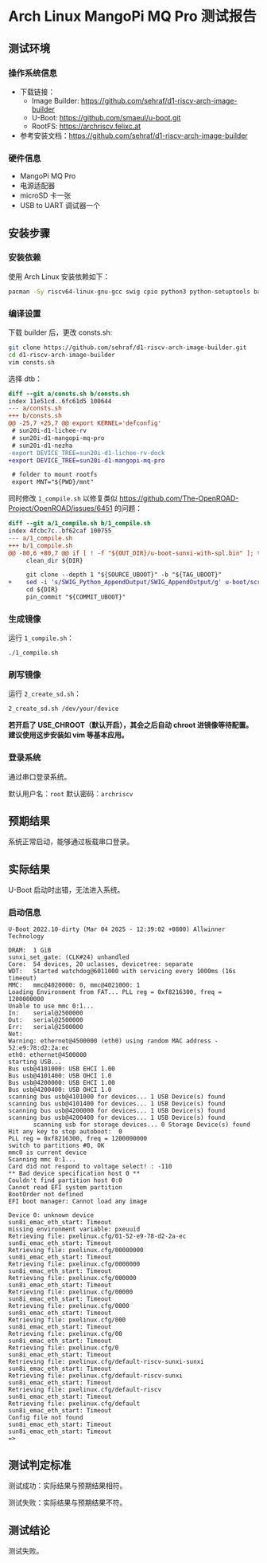 # Arch Linux MangoPi MQ Pro 测试报告

## 测试环境

### 操作系统信息

- 下载链接：
    - Image Builder: https://github.com/sehraf/d1-riscv-arch-image-builder
    - U-Boot: https://github.com/smaeul/u-boot.git
    - RootFS: https://archriscv.felixc.at
- 参考安装文档：https://github.com/sehraf/d1-riscv-arch-image-builder

### 硬件信息

- MangoPi MQ Pro
- 电源适配器
- microSD 卡一张
- USB to UART 调试器一个

## 安装步骤

### 安装依赖

使用 Arch Linux 安装依赖如下：
```bash
pacman -Sy riscv64-linux-gnu-gcc swig cpio python3 python-setuptools base-devel bc arch-install-scripts qemu-user-static qemu-user-static-binfmt
```

### 编译设置

下载 builder 后，更改 consts.sh:
```bash
git clone https://github.com/sehraf/d1-riscv-arch-image-builder.git
cd d1-riscv-arch-image-builder
vim consts.sh
```

选择 dtb：
```diff
diff --git a/consts.sh b/consts.sh
index 11e51cd..6fc61d5 100644
--- a/consts.sh
+++ b/consts.sh
@@ -25,7 +25,7 @@ export KERNEL='defconfig'
 # sun20i-d1-lichee-rv
 # sun20i-d1-mangopi-mq-pro
 # sun20i-d1-nezha
-export DEVICE_TREE=sun20i-d1-lichee-rv-dock
+export DEVICE_TREE=sun20i-d1-mangopi-mq-pro

 # folder to mount rootfs
 export MNT="${PWD}/mnt"

```

同时修改 `1_compile.sh` 以修复类似 https://github.com/The-OpenROAD-Project/OpenROAD/issues/6451 的问题：
```diff
diff --git a/1_compile.sh b/1_compile.sh
index 4fcbc7c..bf62caf 100755
--- a/1_compile.sh
+++ b/1_compile.sh
@@ -80,6 +80,7 @@ if [ ! -f "${OUT_DIR}/u-boot-sunxi-with-spl.bin" ]; then
     clean_dir ${DIR}

     git clone --depth 1 "${SOURCE_UBOOT}" -b "${TAG_UBOOT}"
+    sed -i 's/SWIG_Python_AppendOutput/SWIG_AppendOutput/g' u-boot/scripts/dtc/pylibfdt/libfdt.i_shipped
     cd ${DIR}
     pin_commit "${COMMIT_UBOOT}"
```

### 生成镜像

运行 `1_compile.sh`：
```bash
./1_compile.sh
```

### 刷写镜像

运行 `2_create_sd.sh`：

```bash
2_create_sd.sh /dev/your/device
```

**若开启了 USE_CHROOT（默认开启），其会之后自动 chroot 进镜像等待配置。建议使用这步安装如 vim 等基本应用。**

### 登录系统

通过串口登录系统。

默认用户名：`root`
默认密码：`archriscv`

## 预期结果

系统正常启动，能够通过板载串口登录。

## 实际结果

U-Boot 启动时出错，无法进入系统。

### 启动信息

```log
U-Boot 2022.10-dirty (Mar 04 2025 - 12:39:02 +0800) Allwinner Technology

DRAM:  1 GiB
sunxi_set_gate: (CLK#24) unhandled
Core:  54 devices, 20 uclasses, devicetree: separate
WDT:   Started watchdog@6011000 with servicing every 1000ms (16s timeout)
MMC:   mmc@4020000: 0, mmc@4021000: 1
Loading Environment from FAT... PLL reg = 0xf8216300, freq = 1200000000
Unable to use mmc 0:1...
In:    serial@2500000
Out:   serial@2500000
Err:   serial@2500000
Net:
Warning: ethernet@4500000 (eth0) using random MAC address - 52:e9:78:d2:2a:ec
eth0: ethernet@4500000
starting USB...
Bus usb@4101000: USB EHCI 1.00
Bus usb@4101400: USB OHCI 1.0
Bus usb@4200000: USB EHCI 1.00
Bus usb@4200400: USB OHCI 1.0
scanning bus usb@4101000 for devices... 1 USB Device(s) found
scanning bus usb@4101400 for devices... 1 USB Device(s) found
scanning bus usb@4200000 for devices... 1 USB Device(s) found
scanning bus usb@4200400 for devices... 1 USB Device(s) found
       scanning usb for storage devices... 0 Storage Device(s) found
Hit any key to stop autoboot:  0
PLL reg = 0xf8216300, freq = 1200000000
switch to partitions #0, OK
mmc0 is current device
Scanning mmc 0:1...
Card did not respond to voltage select! : -110
** Bad device specification host 0 **
Couldn't find partition host 0:0
Cannot read EFI system partition
BootOrder not defined
EFI boot manager: Cannot load any image

Device 0: unknown device
sun8i_emac_eth_start: Timeout
missing environment variable: pxeuuid
Retrieving file: pxelinux.cfg/01-52-e9-78-d2-2a-ec
sun8i_emac_eth_start: Timeout
Retrieving file: pxelinux.cfg/00000000
sun8i_emac_eth_start: Timeout
Retrieving file: pxelinux.cfg/0000000
sun8i_emac_eth_start: Timeout
Retrieving file: pxelinux.cfg/000000
sun8i_emac_eth_start: Timeout
Retrieving file: pxelinux.cfg/00000
sun8i_emac_eth_start: Timeout
Retrieving file: pxelinux.cfg/0000
sun8i_emac_eth_start: Timeout
Retrieving file: pxelinux.cfg/000
sun8i_emac_eth_start: Timeout
Retrieving file: pxelinux.cfg/00
sun8i_emac_eth_start: Timeout
Retrieving file: pxelinux.cfg/0
sun8i_emac_eth_start: Timeout
Retrieving file: pxelinux.cfg/default-riscv-sunxi-sunxi
sun8i_emac_eth_start: Timeout
Retrieving file: pxelinux.cfg/default-riscv-sunxi
sun8i_emac_eth_start: Timeout
Retrieving file: pxelinux.cfg/default-riscv
sun8i_emac_eth_start: Timeout
Retrieving file: pxelinux.cfg/default
sun8i_emac_eth_start: Timeout
Config file not found
sun8i_emac_eth_start: Timeout
sun8i_emac_eth_start: Timeout
=>

```

## 测试判定标准

测试成功：实际结果与预期结果相符。

测试失败：实际结果与预期结果不符。

## 测试结论

测试失败。